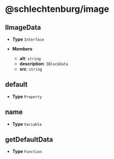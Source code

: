 # @schlechtenburg/image

## IImageData



- **Type** `Interface`


- **Members**
   - **alt**: `string`
   - **description**: `IBlockData`
   - **src**: `string`


## default



- **Type** `Property`



## name



- **Type** `Variable`



## getDefaultData



- **Type** `Function`